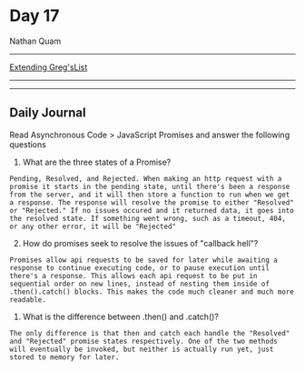 # Day 17
Nathan Quam

---

[Extending Greg'sList](link.com)

---
---

## Daily Journal

Read Asynchronous Code > JavaScript Promises and answer the following questions

1. What are the three states of a Promise?
```
Pending, Resolved, and Rejected. When making an http request with a promise it starts in the pending state, until there's been a response from the server, and it will then store a function to run when we get a response. The response will resolve the promise to either "Resolved" or "Rejected." If no issues occured and it returned data, it goes into the resolved state. If something went wrong, such as a timeout, 404, or any other error, it will be "Rejected"
```

2. How do promises seek to resolve the issues of "callback hell"?
```
Promises allow api requests to be saved for later while awaiting a response to continue executing code, or to pause execution until there's a response. This allows each api request to be put in sequential order on new lines, instead of nesting them inside of .then().catch() blocks. This makes the code much cleaner and much more readable.
```

1. What is the difference between .then() and .catch()?
```
The only difference is that then and catch each handle the "Resolved" and "Rejected" promise states respectively. One of the two methods will eventually be invoked, but neither is actually run yet, just stored to memory for later.
```